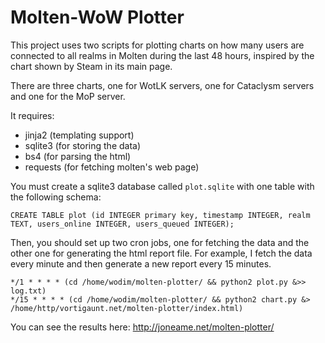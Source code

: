 Molten-WoW Plotter
==================

This project uses two scripts for plotting charts on how many users
are connected to all realms in Molten during the last 48 hours, inspired by
the chart shown by Steam in its main page.

There are three charts, one for WotLK servers, one for Cataclysm servers and
one for the MoP server.

It requires:
* jinja2 (templating support)
* sqlite3 (for storing the data)
* bs4 (for parsing the html)
* requests (for fetching molten's web page)

You must create a sqlite3 database called `plot.sqlite` with one table with
the following schema:

    CREATE TABLE plot (id INTEGER primary key, timestamp INTEGER, realm TEXT, users_online INTEGER, users_queued INTEGER);

Then, you should set up two cron jobs, one for fetching the data and the
other one for generating the html report file. For example, I fetch the
data every minute and then generate a new report every 15 minutes.

    */1 * * * * (cd /home/wodim/molten-plotter/ && python2 plot.py &>> log.txt)
    */15 * * * * (cd /home/wodim/molten-plotter/ && python2 chart.py &> /home/http/vortigaunt.net/molten-plotter/index.html)

You can see the results here: http://joneame.net/molten-plotter/